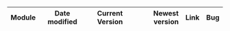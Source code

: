 | Module                     | Date modified |Current Version | Newest version|Link| Bug   |
| -------------------------- |:---------------:|:---------------:| -------------:|-------------:| -----:|
